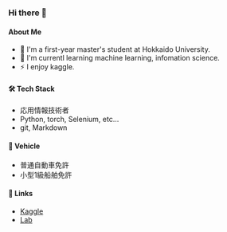 ### Hi there 👋

#### About Me
- 🔭 I'm a first-year master's student at Hokkaido University.
- 🌱 I'm currentl learning machine learning, infomation science.
- ⚡ I enjoy kaggle.

#### 🛠 Tech Stack
- 応用情報技術者
- Python, torch, Selenium, etc...
- git, Markdown

#### 🚗 Vehicle
- 普通自動車免許
- 小型1級船舶免許

#### 🔗 Links
* [Kaggle](https://www.kaggle.com/rsobtt)
* [Lab](https://sites.google.com/elms.hokudai.ac.jp/intelligent-software-lab/)

<!--
**rsobt/rsobt** is a ✨ _special_ ✨ repository because its `README.md` (this file) appears on your GitHub profile.

Here are some ideas to get you started:

- 🔭 I’m currently working on ...
- 🌱 I’m currently learning ...
- 👯 I’m looking to collaborate on ...
- 🤔 I’m looking for help with ...
- 💬 Ask me about ...
- 📫 How to reach me: ...
- 😄 Pronouns: ...
- ⚡ Fun fact: ...
-->
